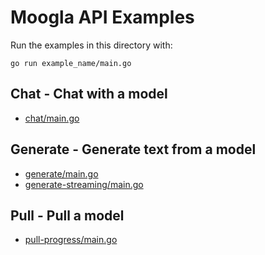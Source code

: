 # Moogla API Examples

Run the examples in this directory with:

```shell
go run example_name/main.go
```

## Chat - Chat with a model
- [chat/main.go](chat/main.go)

## Generate - Generate text from a model
- [generate/main.go](generate/main.go)
- [generate-streaming/main.go](generate-streaming/main.go)

## Pull - Pull a model
- [pull-progress/main.go](pull-progress/main.go)

